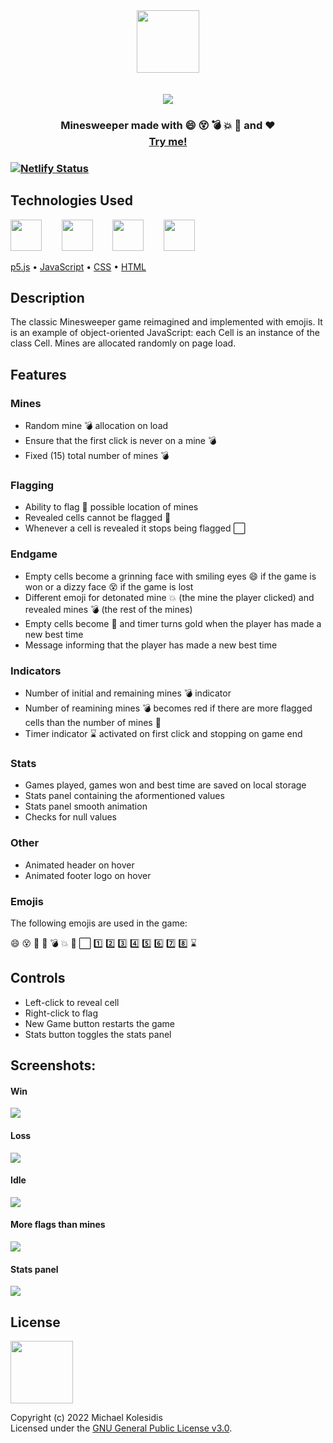 <div align="center">
  <img height="100px" src="./assets/logo.png" /><br>
  <br><br>
  <img src="./screenshots/win-ss.png" /><br>
</div>

<h3 align="center">Minesweeper made with 😄 😵 💣 💥 🚩 and ❤️ <br><a target="_blank" href="https://minesweeper-emoji.netlify.app/">Try me!</a><h3>



[![Netlify Status](https://api.netlify.com/api/v1/badges/b318a02a-0a7e-483e-a046-547a1a3ac6ae/deploy-status)](https://app.netlify.com/sites/minesweeper-emoji/deploys)

  
  
## Technologies Used
<a href="https://p5js.org/"><img src="https://github.com/michaelkolesidis/tech-icons/blob/main/icons/p5js/p5js.svg" height="50px"/></a>
&nbsp;&nbsp;&nbsp;&nbsp;&nbsp;&nbsp;
<a href="https://en.wikipedia.org/wiki/JavaScript"><img src="https://github.com/michaelkolesidis/tech-icons/blob/main/icons/javascript/javascript-original.svg" height="50px" /></a>
&nbsp;&nbsp;&nbsp;&nbsp;&nbsp;&nbsp;
<a href="https://en.wikipedia.org/wiki/CSS"><img src="https://github.com/michaelkolesidis/tech-icons/blob/main/icons/css3/css3-plain.svg" height="50px" /></a>
&nbsp;&nbsp;&nbsp;&nbsp;&nbsp;&nbsp;
<a href="https://en.wikipedia.org/wiki/HTML"><img src="https://github.com/michaelkolesidis/tech-icons/blob/main/icons/html5/html5-plain.svg" height="50px" /></a>


[p5.js](https://p5js.org/)
•
[JavaScript](https://en.wikipedia.org/wiki/JavaScript)
•
[CSS](https://en.wikipedia.org/wiki/CSS)
•
[HTML](https://en.wikipedia.org/wiki/HTML)


  
## Description
The classic Minesweeper game reimagined and implemented with emojis. It is an example of object-oriented JavaScript: each Cell is an instance of the class Cell. Mines are allocated randomly on page load. 



## Features
### Mines
* Random mine 💣 allocation on load
* Ensure that the first click is never on a mine 💣
* Fixed (15) total number of mines 💣

### Flagging
* Ability to flag 🚩 possible location of mines
* Revealed cells cannot be flagged 🚩
* Whenever a cell is revealed it stops being flagged ⬜

### Endgame
* Empty cells become a grinning face with smiling eyes 😄 if the game is won or a dizzy face 😵 if the game is lost
* Different emoji for detonated mine 💥 (the mine the player clicked) and revealed mines 💣 (the rest of the mines)
* Empty cells become 🥳 and timer turns gold when the player has made a new best time
* Message informing that the player has made a new best time

### Indicators
* Number of initial and remaining mines 💣 indicator
* Number of reamining mines 💣 becomes red if there are more flagged cells than the number of mines 🚩
* Timer indicator ⌛ activated on first click and stopping on game end

### Stats
* Games played, games won and best time are saved on local storage
* Stats panel containing the aformentioned values
* Stats panel smooth animation
* Checks for null values

### Other
* Animated header on hover
* Animated footer logo on hover

### Emojis
The following emojis are used in the game:

😄 😵 🥳 🔲 💣 💥 🚩 ⬜️ 1️⃣ 2️⃣ 3️⃣ 4️⃣ 5️⃣ 6️⃣ 7️⃣ 8️⃣ ⌛



## Controls
  
* Left-click to reveal cell<br>
* Right-click to flag
* New Game button restarts the game
* Stats button toggles the stats panel 

  

## Screenshots:
  
#### Win
<img src="./screenshots/win-ss.png" />
  
#### Loss  
<img src="./screenshots/loss-ss.png" />

#### Idle  
<img src="./screenshots/idle-ss.png" />

#### More flags than mines
<img src="./screenshots/flags-ss.png" />
  
#### Stats panel
<img src="./screenshots/stats-ss.png" />
  


## License

<a href="https://www.gnu.org/licenses/gpl-3.0.html"><img src="https://upload.wikimedia.org/wikipedia/commons/9/93/GPLv3_Logo.svg" height="100px" /></a>

Copyright (c) 2022 Michael Kolesidis<br>
Licensed under the [GNU General Public License v3.0](https://www.gnu.org/licenses/gpl-3.0.html).
